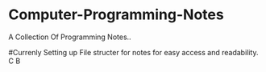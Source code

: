 # Computer-Programming-Notes
A Collection Of Programming Notes..

#Currenly Setting up File structer for notes for easy access and readability.
C
B

